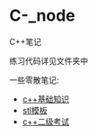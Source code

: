 # C-_node
C++笔记

练习代码详见文件夹中

一些零散笔记:
- [c++基础知识](https://github.com/wdeyes/Note_c_jiajia/blob/master/notes/basic_knowledge.md)
- [stl模板](https://github.com/wdeyes/Note_c_jiajia/blob/master/notes/stl.md)
- [c++二级考试](https://github.com/wdeyes/Note_c_jiajia/blob/master/notes/computer_2level.md)

